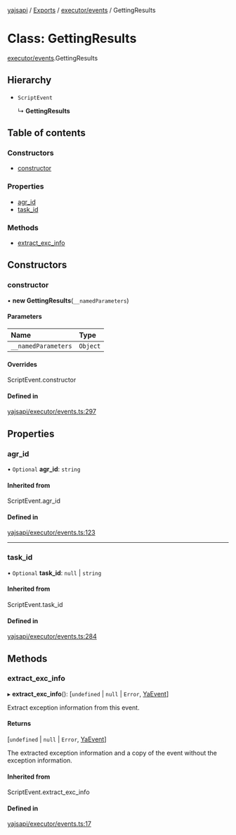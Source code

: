 [yajsapi](../README.md) / [Exports](../modules.md) / [executor/events](../modules/executor_events.md) / GettingResults

# Class: GettingResults

[executor/events](../modules/executor_events.md).GettingResults

## Hierarchy

- `ScriptEvent`

  ↳ **GettingResults**

## Table of contents

### Constructors

- [constructor](executor_events.gettingresults.md#constructor)

### Properties

- [agr\_id](executor_events.gettingresults.md#agr_id)
- [task\_id](executor_events.gettingresults.md#task_id)

### Methods

- [extract\_exc\_info](executor_events.gettingresults.md#extract_exc_info)

## Constructors

### constructor

• **new GettingResults**(`__namedParameters`)

#### Parameters

| Name | Type |
| :------ | :------ |
| `__namedParameters` | `Object` |

#### Overrides

ScriptEvent.constructor

#### Defined in

[yajsapi/executor/events.ts:297](https://github.com/golemfactory/yajsapi/blob/8f42a91/yajsapi/executor/events.ts#L297)

## Properties

### agr\_id

• `Optional` **agr\_id**: `string`

#### Inherited from

ScriptEvent.agr\_id

#### Defined in

[yajsapi/executor/events.ts:123](https://github.com/golemfactory/yajsapi/blob/8f42a91/yajsapi/executor/events.ts#L123)

___

### task\_id

• `Optional` **task\_id**: ``null`` \| `string`

#### Inherited from

ScriptEvent.task\_id

#### Defined in

[yajsapi/executor/events.ts:284](https://github.com/golemfactory/yajsapi/blob/8f42a91/yajsapi/executor/events.ts#L284)

## Methods

### extract\_exc\_info

▸ **extract_exc_info**(): [`undefined` \| ``null`` \| `Error`, [YaEvent](executor_events.yaevent.md)]

Extract exception information from this event.

#### Returns

[`undefined` \| ``null`` \| `Error`, [YaEvent](executor_events.yaevent.md)]

The extracted exception information and a copy of the event without the exception information.

#### Inherited from

ScriptEvent.extract\_exc\_info

#### Defined in

[yajsapi/executor/events.ts:17](https://github.com/golemfactory/yajsapi/blob/8f42a91/yajsapi/executor/events.ts#L17)
